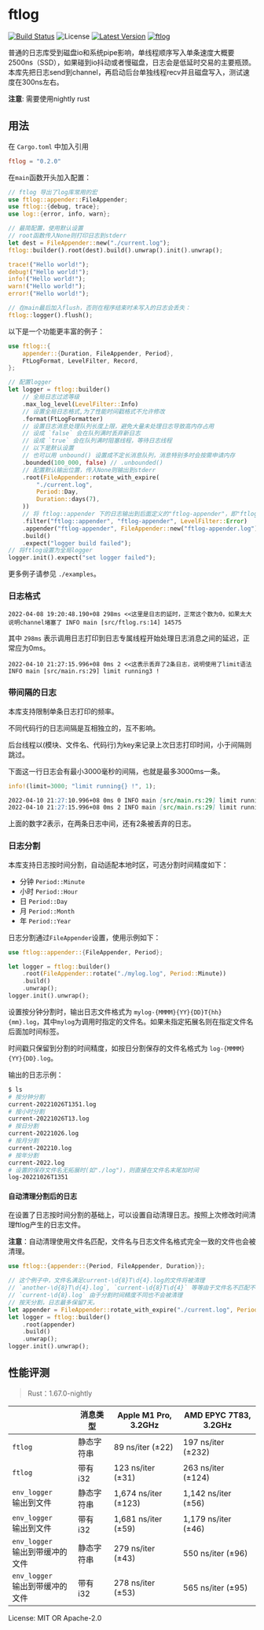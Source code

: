 # ftlog

[![Build Status](https://github.com/nonconvextech/ftlog/workflows/CI%20%28Linux%29/badge.svg?branch=main)](https://github.com/nonconvextech/ftlog/actions)
![License](https://img.shields.io/crates/l/ftlog.svg)
[![Latest Version](https://img.shields.io/crates/v/ftlog.svg)](https://crates.io/crates/ftlog)
[![ftlog](https://docs.rs/ftlog/badge.svg)](https://docs.rs/ftlog)

普通的日志库受到磁盘io和系统pipe影响，单线程顺序写入单条速度大概要2500ns（SSD），如果碰到io抖动或者慢磁盘，日志会是低延时交易的主要瓶颈。
本库先把日志send到channel，再启动后台单独线程recv并且磁盘写入，测试速度在300ns左右。

**注意**: 需要使用nightly rust


## 用法

在 `Cargo.toml` 中加入引用
```toml
ftlog = "0.2.0"
```

在`main`函数开头加入配置：
```rust
// ftlog 导出了log库常用的宏
use ftlog::appender::FileAppender;
use ftlog::{debug, trace};
use log::{error, info, warn};

// 最简配置，使用默认设置
// root函数传入None则打印日志到stderr
let dest = FileAppender::new("./current.log");
ftlog::builder().root(dest).build().unwrap().init().unwrap();

trace!("Hello world!");
debug!("Hello world!");
info!("Hello world!");
warn!("Hello world!");
error!("Hello world!");

// 在main最后加入flush，否则在程序结束时未写入的日志会丢失：
ftlog::logger().flush();
```

以下是一个功能更丰富的例子：

```rust
use ftlog::{
    appender::{Duration, FileAppender, Period},
    FtLogFormat, LevelFilter, Record,
};

// 配置logger
let logger = ftlog::builder()
    // 全局日志过滤等级
    .max_log_level(LevelFilter::Info)
    // 设置全局日志格式,为了性能时间戳格式不允许修改
    .format(FtLogFormatter)
    // 设置日志消息处理队列长度上限，避免大量未处理日志导致高内存占用
    // 设成 `false` 会在队列满时丢弃新日志
    // 设成 `true` 会在队列满时阻塞线程，等待日志线程
    // 以下是默认设置
    // 也可以用 unbound() 设置成不定长消息队列，消息特别多时会按需申请内存
    .bounded(100_000, false) // .unbounded()
    // 配置默认输出位置，传入None则输出到stderr
    .root(FileAppender::rotate_with_expire(
        "./current.log",
        Period::Day,
        Duration::days(7),
    ))
    // 将 ftlog::appender 下的日志输出到后面定义的"ftlog-appender"，即"ftlog-appender.log"文件
    .filter("ftlog::appender", "ftlog-appender", LevelFilter::Error)
    .appender("ftlog-appender", FileAppender::new("ftlog-appender.log"))
    .build()
    .expect("logger build failed");
// 将ftlog设置为全局logger
logger.init().expect("set logger failed");
```

更多例子请参见 `./examples`。

### 日志格式

```plain
2022-04-08 19:20:48.190+08 298ms <<这里是日志的延时，正常这个数为0，如果太大说明channel堵塞了 INFO main [src/ftlog.rs:14] 14575
```

其中 `298ms` 表示调用日志打印到日志专属线程开始处理日志消息之间的延迟，正常应为0ms。

```plain
2022-04-10 21:27:15.996+08 0ms 2 <<这表示丢弃了2条日志，说明使用了limit语法 INFO main [src/main.rs:29] limit running3 !
```

### 带间隔的日志

本库支持限制单条日志打印的频率。

不同代码行的日志间隔是互相独立的，互不影响。

后台线程以(模块、文件名、代码行)为key来记录上次日志打印时间，小于间隔则跳过。

下面这一行日志会有最小3000毫秒的间隔，也就是最多3000ms一条。
```rust
info!(limit=3000; "limit running{} !", 1);
```

```markdown
2022-04-10 21:27:10.996+08 0ms 0 INFO main [src/main.rs:29] limit running 3s !
2022-04-10 21:27:15.996+08 0ms 2 INFO main [src/main.rs:29] limit running 3s !
```
上面的数字2表示，在两条日志中间，还有2条被丢弃的日志。

### 日志分割

本库支持日志按时间分割，自动适配本地时区，可选分割时间精度如下：

- 分钟 `Period::Minute`
- 小时 `Period::Hour`
- 日 `Period::Day`
- 月 `Period::Month`
- 年 `Period::Year`

日志分割通过`FileAppender`设置，使用示例如下：

```rust
use ftlog::appender::{FileAppender, Period};

let logger = ftlog::builder()
    .root(FileAppender::rotate("./mylog.log", Period::Minute))
    .build()
    .unwrap();
logger.init().unwrap();
```

设置按分钟分割时，输出日志文件格式为 `mylog-{MMMM}{YY}{DD}T{hh}{mm}.log`，其中`mylog`为调用时指定的文件名。如果未指定拓展名则在指定文件名后面加时间标签。

时间戳只保留到分割的时间精度，如按日分割保存的文件名格式为 `log-{MMMM}{YY}{DD}.log`。

输出的日志示例：
```sh
$ ls
# 按分钟分割
current-20221026T1351.log
# 按小时分割
current-20221026T13.log
# 按日分割
current-20221026.log
# 按月分割
current-202210.log
# 按年分割
current-2022.log
# 设置的保存文件名无拓展时(如"./log")，则直接在文件名末尾加时间
log-20221026T1351
```

#### 自动清理分割后的日志

在设置了日志按时间分割的基础上，可以设置自动清理日志。按照上次修改时间清理ftlog产生的日志文件。

**注意**：自动清理使用文件名匹配，文件名与日志文件名格式完全一致的文件也会被清理。

```rust
use ftlog::{appender::{Period, FileAppender, Duration}};

// 这个例子中，文件名满足current-\d{8}T\d{4}.log的文件将被清理
// `another-\d{8}T\d{4}.log`, `current-\d{8}T\d{4}` 等等由于文件名不匹配不会被清理
// `current-\d{8}.log` 由于分割时间精度不同也不会被清理
// 按天分割，日志最多保留7天。
let appender = FileAppender::rotate_with_expire("./current.log", Period::Day, Duration::days(7));
let logger = ftlog::builder()
    .root(appender)
    .build()
    .unwrap();
logger.init().unwrap();
```

## 性能评测

> Rust：1.67.0-nightly

|                                                   |  消息类型 | Apple M1 Pro, 3.2GHz  | AMD EPYC 7T83, 3.2GHz |
| ------------------------------------------------- | ------------- | --------------------- | --------------------- |
| `ftlog`                                           | 静态字符串 |   89 ns/iter (±22)    | 197 ns/iter (±232)    |
| `ftlog`                                           | 带有 i32      |   123 ns/iter (±31)   | 263 ns/iter (±124)    |
| `env_logger` <br/> 输出到文件                 | 静态字符串  | 1,674 ns/iter (±123)  | 1,142 ns/iter (±56)   |
| `env_logger` <br/> 输出到文件                 | 带有 i32      | 1,681 ns/iter (±59)   | 1,179 ns/iter (±46)   |
| `env_logger` <br/> 输出到带缓冲的文件 | 静态字符串 | 279 ns/iter (±43)     | 550 ns/iter (±96)     |
| `env_logger` <br/> 输出到带缓冲的文件| 带有 i32      | 278 ns/iter (±53)     | 565 ns/iter (±95)     |

License: MIT OR Apache-2.0
